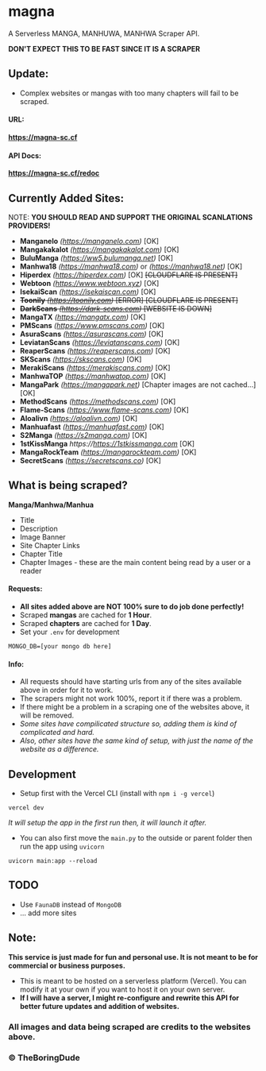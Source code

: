 # magna
A Serverless MANGA, MANHUWA, MANHWA Scraper API.

**DON'T EXPECT THIS TO BE FAST SINCE IT IS A SCRAPER**

## Update:
- Complex websites or mangas with too many chapters will fail to be scraped.

#### URL:
**https://magna-sc.cf**

#### API Docs:
**https://magna-sc.cf/redoc**

## Currently Added Sites:
NOTE: **YOU SHOULD READ AND SUPPORT THE ORIGINAL SCANLATIONS PROVIDERS!**

- **Manganelo** *(https://manganelo.com)* [OK]
- **Mangakakalot** *(https://mangakakalot.com)* [OK]
- **BuluManga** *(https://ww5.bulumanga.net)* [OK]
- **Manhwa18** *(https://manhwa18.com)* or *(https://manhwa18.net)*  [OK]
- **Hiperdex** *(https://hiperdex.com)* [OK] ~~[CLOUDFLARE IS PRESENT]~~
- **Webtoon** *(https://www.webtoon.xyz)* [OK]
- **IsekaiScan** *(https://isekaiscan.com)* [OK]
- ~~**Toonily** *(https://toonily.com)* [ERROR] [CLOUDFLARE IS PRESENT]~~
- ~~**DarkScans** *(https://dark-scans.com)* [WEBSITE IS DOWN]~~
- **MangaTX** *(https://mangatx.com)* [OK]
- **PMScans** *(https://www.pmscans.com)* [OK]
- **AsuraScans** *(https://asurascans.com)* [OK]
- **LeviatanScans** *(https://leviatanscans.com)* [OK]
- **ReaperScans** *(https://reaperscans.com)* [OK]
- **SKScans** *(https://skscans.com)* [OK]
- **MerakiScans** *(https://merakiscans.com)* [OK]
- **ManhwaTOP** *(https://manhwatop.com)* [OK]
- **MangaPark** *(https://mangapark.net)* [Chapter images are not cached...] [OK]
- **MethodScans** *(https://methodscans.com)* [OK]
- **Flame-Scans** *(https://www.flame-scans.com)* [OK]
- **Aloalivn** *(https://aloalivn.com)* [OK]
- **Manhuafast** *(https://manhuafast.com)* [OK]
- **S2Manga** *(https://s2manga.com)* [OK]
- **1stKissManga** *https://https://1stkissmanga.com* [OK]
- **MangaRockTeam** *(https://mangarockteam.com)* [OK]
- **SecretScans** *(https://secretscans.co)* [OK]

## What is being scraped?
**Manga/Manhwa/Manhua**
- Title
- Description
- Image Banner
- Site Chapter Links
- Chapter Title
- Chapter Images - these are the main content being read by a user or a reader

#### Requests:
- **All sites added above are NOT 100% sure to do job done perfectly!**
- Scraped **mangas** are cached for **1 Hour**.
- Scraped **chapters** are cached for **1 Day**.
- Set your `.env` for development
```
MONGO_DB=[your mongo db here]
```

#### Info:
- All requests should have starting urls from any of the sites available above in order for it to work.
- The scrapers might not work 100%, report it if there was a problem.
- If there might be a problem in a scraping one of the websites above, it will be removed.
- *Some sites have compilicated structure so, adding them is kind of complicated and hard.*
- *Also, other sites have the same kind of setup, with just the name of the website as a difference.*

## Development
- Setup first with the Vercel CLI (install with `npm i -g vercel`)
```
vercel dev
```
*It will setup the app in the first run then, it will launch it after.*
- You can also first move the `main.py` to the outside or parent folder then run the app using `uvicorn`
```
uvicorn main:app --reload
```

## TODO
- Use `FaunaDB` instead of `MongoDB`
- ... add more sites

## Note:
**This service is just made for fun and personal use. It is not meant to be for commercial or business purposes.**
- This is meant to be hosted on a serverless platform (Vercel). You can modify it at your own if you want to host it on your own server.
- **If I will have a server, I might re-configure and rewrite this API for better future updates and addition of websites.**

### All images and data being scraped are credits to the websites above.

### &copy; **TheBoringDude**


